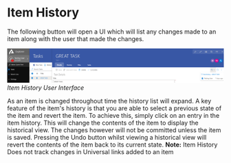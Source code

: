 # Item History

The following button will open a UI which will list any changes made to an item along with the user that made the changes.

![Item History 01.png](./downloaded_image_1705285791590.png)*Item History User Interface*

As an item is changed throughout time the history list will expand. A key feature of the item's history is that you are able to select a previous state of the item and revert the item. To achieve this, simply click on an entry in the item history. This will change the contents of the item to display the historical view. The changes however will not be committed unless the item is saved. Pressing the Undo button whilst viewing a historical view will revert the contents of the item back to its current state. **Note:** Item History Does not track changes in Universal links added to an item